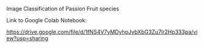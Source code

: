 Image Classification of Passion Fruit species 

Link to Google Colab Notebook:

https://drive.google.com/file/d/1fNS4V7yMDyhpJybXbG3Zu7lr2Hp333pa/view?usp=sharing

